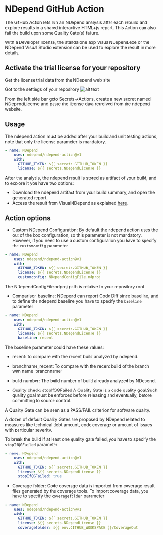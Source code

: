 # NDepend GitHub Action

The GitHub Action lets run an NDepend analysis after each rebuild and explore results in a shared interactive HTML+js report. This Action can also fail the build upon some Quality Gate(s) failure.

With a Developer license, the standalone app VisualNDepend.exe or the NDepend Visual Studio extension can be used to explore the result in more details.


## Activate the trial license for your repository

Get the license trial data from the [NDepend web site](  https://www.ndepend.com/activation_githubaction)

Got to the settings of your repository
![alt text](https://docs.github.com/assets/cb-27528/images/help/repository/repo-actions-settings.png)

From the left side bar goto Secrets->Actions, create a new secret named NDependLicense and paste the license data retreived from the ndepend website.

## Usage

The ndepend action must be added after your build and unit testing actions, note that only the license parameter is mandatory.

```yaml
- name: NDepend
    uses: ndepend/ndepend-action@v1
    with:
      GITHUB_TOKEN: ${{ secrets.GITHUB_TOKEN }}  
      license: ${{ secrets.NDependLicense }}
```
After the analysis, the ndepend result is stored as artifact of your build, and to explore it you have two options:

- Download the ndepend artifact from your build summary, and open the generated report.
- Access the result from VisualNDepend as explained [here](https://www.ndepend.com/github-doc). 


## Action options

- Custom NDepend Configuration: By default the ndepend action uses the out of the box configuration, so this parameter is not mandatory. However, if you need to use a custom configuration you have to specify the `customconfig` parameter 

```yaml
- name: NDepend
    uses: ndepend/ndepend-action@v1
    with:
      GITHUB_TOKEN: ${{ secrets.GITHUB_TOKEN }}  
      license: ${{ secrets.NDependLicense }}
      customconfig: NDependConfigFile.ndproj
```
The NDependConfigFile.ndproj path is relative to your repository root.

- Comparison baseline:
NDepend can report Code Diff since baseline, and to define the ndepend baseline you have to specify the `baseline` parameter 

```yaml
- name: NDepend
    uses: ndepend/ndepend-action@v1
    with:
      GITHUB_TOKEN: ${{ secrets.GITHUB_TOKEN }}  
      license: ${{ secrets.NDependLicense }}
      baseline: recent
```

The baseline parameter could have these values:

- recent: to compare with the recent build analyzed by ndepend.
- branchname_recent: To compare with the recent build of the branch with name 'branchname'
- build number: The build number of build already analyzed by NDepend.

- Quality check: stopIfQGFailed
A Quality Gate is a code quality goal.Such quality goal must be enforced before releasing and eventually, before committing to source control.

A Quality Gate can be seen as a PASS/FAIL criterion for software quality.

A dozen of default Quality Gates are proposed by NDepend related to measures like technical debt amount, code coverage or amount of issues with particular severity.

To break the build if at least one quality gate failed, you have to specify the `stopIfQGFailed` parameter 


```yaml
- name: NDepend
    uses: ndepend/ndepend-action@v1
    with:
      GITHUB_TOKEN: ${{ secrets.GITHUB_TOKEN }}  
      license: ${{ secrets.NDependLicense }}
      stopIfQGFailed: true
```

- Coverage folder:
Code coverage data is imported from coverage result files generated by the coverage tools.
To import coverage data, you have to specify the `coveragefolder` parameter 

```yaml
- name: NDepend
    uses: ndepend/ndepend-action@v1
    with:
      GITHUB_TOKEN: ${{ secrets.GITHUB_TOKEN }}  
      license: ${{ secrets.NDependLicense }}
      coveragefolder: ${{ env.GITHUB_WORKSPACE }}/CoverageOut
```
